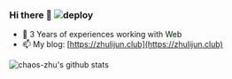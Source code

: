 
### Hi there 👋 ![deploy](https://github.com/chaos-zhu/chaos-zhu-vuepress/workflows/deploy/badge.svg?branch=master&event=push)

<!--
**zpoint/zpoint** is a ✨ _special_ ✨ repository because its `README.md` (this file) appears on your GitHub profile.

Here are some ideas to get you started:

- 🔭 I’m currently working on ...
- 🌱 I’m currently learning ...
- 👯 I’m looking to collaborate on ...
- 🤔 I’m looking for help with ...
- 💬 Ask me about ...
- 📫 How to reach me: ...
- 😄 Pronouns: ...
- ⚡ Fun fact: ...
🌱 I’m currently working on [go-Internals](https://github.com/zpoint/go-Internals) off the work time

- 🔭 I’m currently working on [Test](https://zhulijun.club/).
-->


<!-- - 🌱 I’m currently learning [vue3.0](https://github.com/chaos-zhu/vue3-todolist) & CI -->
- 🤔  3 Years of experiences working with <font color=#020>Web</font>
- 📫 My blog: [https://zhulijun.club](https://zhulijun.club)

 ![chaos-zhu's github stats](https://github-readme-stats.vercel.app/api/top-langs/?username=chaos-zhu&show_icons=true&theme=gruvbox&layout=compact)

